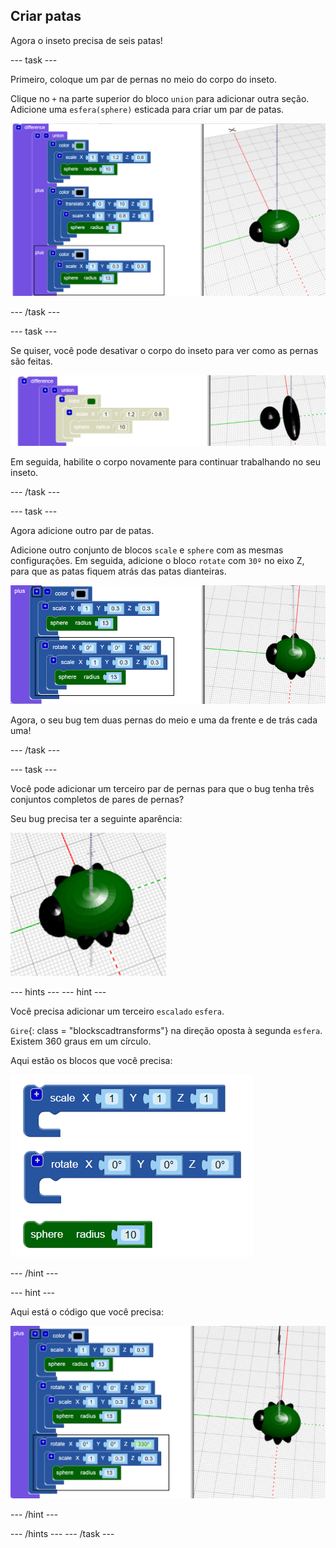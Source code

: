 ## Criar patas

Agora o inseto precisa de seis patas!

--- task ---

Primeiro, coloque um par de pernas no meio do corpo do inseto.

Clique no `+` na parte superior do bloco `union` para adicionar outra seção. Adicione uma `esfera(sphere)` esticada para criar um par de patas.

![screenshot](images/bug-legs-middle-annotated.png)

--- /task ---

--- task ---

Se quiser, você pode desativar o corpo do inseto para ver como as pernas são feitas.

![screenshot](images/bug-legs-disable.png)

Em seguida, habilite o corpo novamente para continuar trabalhando no seu inseto.

--- /task ---

--- task ---

Agora adicione outro par de patas.

Adicione outro conjunto de blocos `scale` e `sphere` com as mesmas configurações. Em seguida, adicione o bloco `rotate` com `30º` no eixo Z, para que as patas fiquem atrás das patas dianteiras.

![screenshot](images/bug-legs-2-annotated.png)

Agora, o seu bug tem duas pernas do meio e uma da frente e de trás cada uma!

--- /task ---

--- task ---

Você pode adicionar um terceiro par de pernas para que o bug tenha três conjuntos completos de pares de pernas?

Seu bug precisa ter a seguinte aparência:

![screenshot](images/bug-finished.png)

--- hints --- --- hint ---

Você precisa adicionar um terceiro `escalado` `esfera`.

`Gire`{: class = "blockscadtransforms"} na direção oposta à segunda `esfera`. Existem 360 graus em um círculo.

Aqui estão os blocos que você precisa:

![screenshot](images/bug-legs-blocks.png)

--- /hint ---

--- hint ---

Aqui está o código que você precisa:

![screenshot](images/bug-legs-3-annotated.png)

--- /hint ---

--- /hints --- --- /task ---